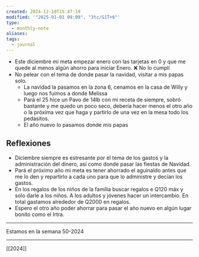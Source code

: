 ```yaml
---
created: 2024-12-10T15:47:19
modified: '"2025-01-01 09:09", "3tc/G1T+6"'
type:
  - monthly-note
aliases: 
tags:
  - journal
---
```


- Este diciembre mi meta empezar enero con las tarjetas en 0 y que me quede al menos algún ahorro para iniciar Enero. ❌ No lo cumplí 
- No pelear con el tema de donde pasar la navidad, visitar a mis papas solo.
	- La navidad la pasamos en la zona 6, cenamos en la casa de Willy y luego nos fuimos a donde Melissa
	- Pará el 25 hice un Pavo de 14lb con mi receta de siempre, sobró bastante y me quedo un poco seco, debería hacer menos el otro año o la próxima vez que haga y partirlo de una vez en la mesa todo los pedasitos. 
	- El año nuevo lo pasamos donde mis papas

## Reflexiones 
- Diciembre siempre es estresante por el tema de los gastos y la administración del dinero, así como donde pasar las fiestas de Navidad. 
- Pará el próximo año mi meta es tener ahorrado el aguinaldo antes que me lo den y repartirlo a cada uno para que lo administre y decían los gastos.
- En los regalos de los niños de la familia buscar regalos e Q120 máx y solo darle a los niños. A los adultos y jóvenes hacer un intercambio. En total gastamos alrededor de Q2000 en regalos.
- Espero el otro año poder ahorrar para pasar el año nuevo en algún lugar bonito como el Irtra. 
----
 Estamos en la semana 50-2024

---

[[2024]]
